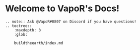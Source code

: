 <!---
title: Index
path: /
version: 1.0.0  
authors:
  - @VapoR
--->
# Welcome to VapoR's Docs!
```eval_rst
.. note:: Ask @VapoR#0807 on Discord if you have questions!
.. toctree::
    :maxdepth: 3
    :glob:

    buildtheearth/index.md
```
